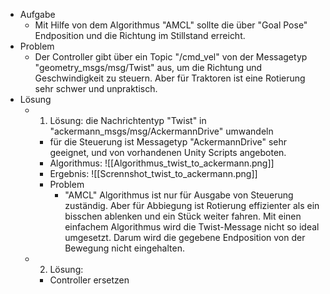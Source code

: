 - Aufgabe 
	- Mit Hilfe von dem Algorithmus "AMCL" sollte die über "Goal Pose" Endposition und die Richtung im Stillstand erreicht.
- Problem 
	- Der Controller gibt über ein Topic "/cmd_vel" von der Messagetyp "geometry_msgs/msg/Twist" aus, um die Richtung und Geschwindigkeit  zu steuern. Aber für Traktoren ist eine Rotierung sehr schwer und unpraktisch.
- Lösung
	- 1. Lösung: die Nachrichtentyp "Twist" in "ackermann_msgs/msg/AckermannDrive" umwandeln
		- für die Steuerung ist Messagetyp "AckermannDrive" sehr geeignet, und von vorhandenen Unity Scripts angeboten. 
		- Algorithmus: ![[Algorithmus_twist_to_ackermann.png]] 
		- Ergebnis: ![[Scrennshot_twist_to_ackermann.png]] 
		- Problem
			- "AMCL" Algorithmus ist nur für Ausgabe von Steuerung zuständig. Aber für Abbiegung ist Rotierung effizienter als ein bisschen ablenken und ein Stück weiter fahren. Mit einen einfachem Algorithmus wird die Twist-Message nicht so ideal umgesetzt. Darum wird die gegebene Endposition von der Bewegung nicht eingehalten. 
	- 2. Lösung: 
		- Controller ersetzen 